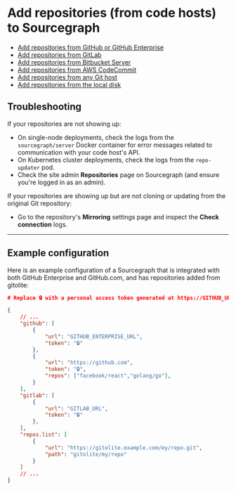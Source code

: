 # Add repositories (from code hosts) to Sourcegraph

<!-- TODO(sqs): add more -->

- [Add repositories from GitHub or GitHub Enterprise](../../integration/github.md)
- [Add repositories from GitLab](../../integration/gitlab.md)
- [Add repositories from Bitbucket Server](../../integration/bitbucket_server.md)
- [Add repositories from AWS CodeCommit](../../integration/aws_codecommit.md)
- [Add repositories from any Git host](add_from_git_repository.md)
- [Add repositories from the local disk](add_from_local_disk.md)

## Troubleshooting

If your repositories are not showing up:

- On single-node deployments, check the logs from the `sourcegraph/server` Docker container for error messages related to communication with your code host's API.
- On Kubernetes cluster deployments, check the logs from the `repo-updater` pod.
- Check the site admin **Repositories** page on Sourcegraph (and ensure you're logged in as an admin).

If your repositories are showing up but are not cloning or updating from the original Git repository:

- Go to the repository's **Mirroring** settings page and inspect the **Check connection** logs.

---

## Example configuration

Here is an example configuration of a Sourcegraph that is integrated with both GitHub Enterprise and GitHub.com, and has repositories added from gitolite:

```json
# Replace 🔒 with a personal access token generated at https://GITHUB_URL/settings/tokens

{
    // ...
    "github": [
        {
            "url": "GITHUB_ENTERPRISE_URL",
            "token": "🔒"
        },
        {
            "url": "https://github.com",
            "token": "🔒",
            "repos": ["facebook/react","golang/go"],
        }
    ],
    "gitlab": [
        {
            "url": "GITLAB_URL",
            "token": "🔒"
        },
    ],
    "repos.list": [
        {
            "url": "https://gitolite.example.com/my/repo.git",
            "path": "gitolite/my/repo"
        }
    ]
    // ...
}
```
